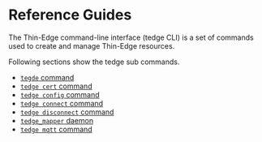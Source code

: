 # Reference Guides
The Thin-Edge command-line interface (tedge CLI) is a set of commands used to create and manage Thin-Edge resources.

Following sections show the tedge sub commands.

* [`tegde` command](../references/tedge.md)
* [`tedge cert` command](../references/tedge-cert.md)
* [`tedge config` command](../references/tedge-config.md)
* [`tedge connect` command](../references/tedge-connect.md)
* [`tedge disconnect` command](../references/tedge-disconnect.md)
* [`tedge_mapper` daemon](../references/tedge-mapper.md)
* [`tedge mqtt` command](../references/tedge-mqtt.md)
